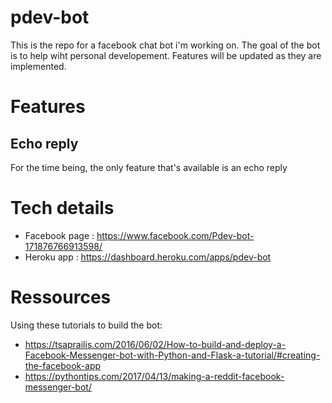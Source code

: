 # pdev-bot

This is the repo for a facebook chat bot i'm working on. The goal of the bot is to help wiht personal developement. Features will be updated as they are implemented.

# Features

## Echo reply

For the time being, the only feature that's available is an echo reply

# Tech details

- Facebook page : https://www.facebook.com/Pdev-bot-171876766913598/
- Heroku app : https://dashboard.heroku.com/apps/pdev-bot 

# Ressources

Using these tutorials to build the bot:

- https://tsaprailis.com/2016/06/02/How-to-build-and-deploy-a-Facebook-Messenger-bot-with-Python-and-Flask-a-tutorial/#creating-the-facebook-app
- https://pythontips.com/2017/04/13/making-a-reddit-facebook-messenger-bot/
